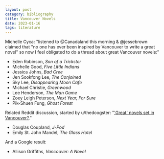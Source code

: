 ```yaml
---
layout: post
category: bibliography
title: Vancouver Novels
date: 2023-01-16
tags: literature
---
```


Michelle Cyca: "listened to @Canadaland this morning & @jessebrown claimed that "no one has ever been inspired by Vancouver to write a great novel" so now I feel obligated to do a thread about great Vancouver novels:"

* Eden Robinson, *Son of a Trickster*
* Michelle Good, *Five Little Indians*
* Jessica Johns, *Bad Cree*
* Jen Sookfong Lee, *The Conjoined*
* Sky Lee, *Disappearing Moon Cafe*
* Michael Christie, *Greenwood*
* Lee Henderson, *The Man Game*
* Zoey Leigh Peterson, *Next Year, For Sure*
* Pik-Shuen Fung, *Ghost Forest*

Related Reddit discussion, started by u/thedoogster: "['Great' novels set in Vancouver?](https://www.reddit.com/r/vancouver/comments/10ejnvh/great_novels_set_in_vancouver/)."

* Douglas Coupland, *J-Pod*
* Emily St. John Mandel, *The Glass Hotel*

And a Google result:

* Allison Griffiths, *Vancouver: A Novel*
